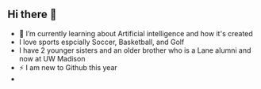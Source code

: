 ## Hi there 👋

- 🌱 I’m currently learning about Artificial intelligence and how it's created
- I love sports espcially Soccer, Basketball, and Golf
- I have 2 younger sisters and an older brother who is a Lane alumni and now at UW Madison
- ⚡ I am new to Github this year
- 

